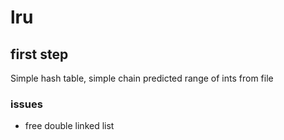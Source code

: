 # lru

## first step

Simple hash table, simple chain
predicted range of ints from file

### issues

- free double linked list